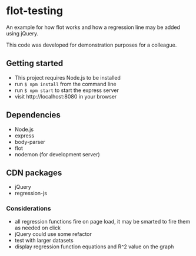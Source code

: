 # flot-testing
An example for how flot works and how a regression line may be added using jQuery. 

This code was developed for demonstration purposes for a colleague. 

## Getting started
- This project requires Node.js to be installed
- run `$ npm install` from the command line 
- run `$ npm start` to start the express server
- visit http://localhost:8080 in your browser

## Dependencies
- Node.js
- express
- body-parser
- flot
- nodemon (for development server)

## CDN packages
- jQuery 
- regression-js 

### Considerations
- all regression functions fire on page load, it may be smarted to fire them as needed on click
- jQuery could use some refactor
- test with larger datasets
- display regression function equations and R^2 value on the graph
